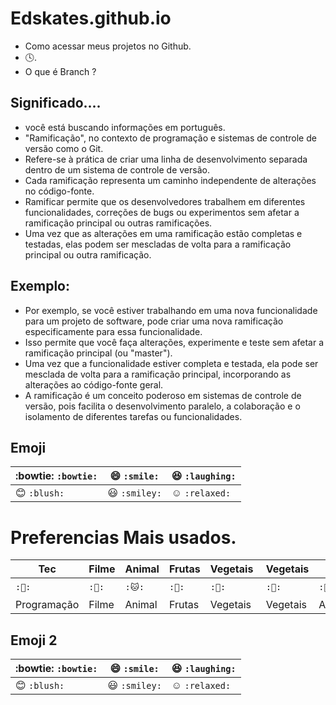 # Edskates.github.io
- Como acessar meus projetos no Github.
- 🕓.
- O que é Branch ?
## Significado....

-  você está buscando informações em português.
-   "Ramificação", no contexto de programação e sistemas de controle de versão como o Git.
-    Refere-se à prática de criar uma linha de desenvolvimento separada dentro de um sistema de controle de versão.
-  Cada ramificação representa um caminho independente de alterações no código-fonte.
-  Ramificar permite que os desenvolvedores trabalhem em diferentes funcionalidades, correções de bugs ou experimentos sem afetar a ramificação principal ou outras ramificações.
-  Uma vez que as alterações em uma ramificação estão completas e testadas, elas podem ser mescladas de volta para a ramificação principal ou outra ramificação.
## Exemplo:

- Por exemplo, se você estiver trabalhando em uma nova funcionalidade para um projeto de software, pode criar uma nova ramificação especificamente para essa funcionalidade.
-  Isso permite que você faça alterações, experimente e teste sem afetar a ramificação principal (ou "master").
-   Uma vez que a funcionalidade estiver completa e testada, ela pode ser mesclada de volta para a ramificação principal, incorporando as alterações ao código-fonte geral.
- A ramificação é um conceito poderoso em sistemas de controle de versão, pois facilita o desenvolvimento paralelo, a colaboração e o isolamento de diferentes tarefas ou funcionalidades.

## Emoji
:bowtie: `:bowtie:` | :smile: `:smile:` | :laughing: `:laughing:` |
|---|---|---|
| :blush: `:blush:` | :smiley: `:smiley:` | :relaxed: `:relaxed:` |

# Preferencias Mais usados.
|  Tec  |  Filme   |  Animal  |  Frutas   | Vegetais     | Vegetais     |  Hobby  |  Hobby    |   Dançarino    |  Estudos      |  Links    |
|----|-----|-----|-----|-----|-----|-----|------|-------|------|-------|      
|   `:🤖:`   |   `:🦇:`    |   `:🐱:`   |   `:🥭:`    |  `:🧅:`   |   `:🧄:`    |   `:🎤:`   |  `:🎵:`   |    `:🕴:`      |   `:📚:`     |   `:⚓:`     |
| Programação   |    Filme     | Animal |   Frutas |  Vegetais   | Vegetais | Atividade |  Musica |   Dança |    Estudos |  Links |


## Emoji 2
:bowtie: `:bowtie:` | :smile: `:smile:` | :laughing: `:laughing:` |
|---|---|---|
| :blush: `:blush:` | :smiley: `:smiley:` | :relaxed: `:relaxed:` |







